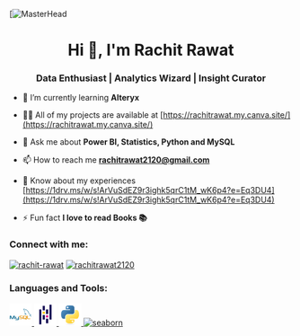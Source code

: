 [![MasterHead](https://media.tenor.com/lvLaG5hPCncAAAAd/data-analysis.gif)
<h1 align="center">Hi 👋, I'm Rachit Rawat</h1>
<h3 align="center">Data Enthusiast | Analytics Wizard | Insight Curator</h3>


- 🌱 I’m currently learning **Alteryx**

- 👨‍💻 All of my projects are available at [https://rachitrawat.my.canva.site/](https://rachitrawat.my.canva.site/)

- 💬 Ask me about **Power BI, Statistics, Python and MySQL**

- 📫 How to reach me **rachitrawat2120@gmail.com**

- 📄 Know about my experiences [https://1drv.ms/w/s!ArVuSdEZ9r3ighk5qrC1tM_wK6p4?e=Eq3DU4](https://1drv.ms/w/s!ArVuSdEZ9r3ighk5qrC1tM_wK6p4?e=Eq3DU4)

- ⚡ Fun fact **I love to read Books 📚**

<h3 align="left">Connect with me:</h3>
<p align="left">
<a href="https://linkedin.com/in/rachit-rawat" target="blank"><img align="center" src="https://raw.githubusercontent.com/rahuldkjain/github-profile-readme-generator/master/src/images/icons/Social/linked-in-alt.svg" alt="rachit-rawat" height="30" width="40" /></a>
<a href="https://www.hackerrank.com/rachitrawat2120" target="blank"><img align="center" src="https://raw.githubusercontent.com/rahuldkjain/github-profile-readme-generator/master/src/images/icons/Social/hackerrank.svg" alt="rachitrawat2120" height="30" width="40" /></a>
</p>

<h3 align="left">Languages and Tools:</h3>
<p align="left"> <a href="https://www.mysql.com/" target="_blank" rel="noreferrer"> <img src="https://raw.githubusercontent.com/devicons/devicon/master/icons/mysql/mysql-original-wordmark.svg" alt="mysql" width="40" height="40"/> </a> <a href="https://pandas.pydata.org/" target="_blank" rel="noreferrer"> <img src="https://raw.githubusercontent.com/devicons/devicon/2ae2a900d2f041da66e950e4d48052658d850630/icons/pandas/pandas-original.svg" alt="pandas" width="40" height="40"/> </a> <a href="https://www.python.org" target="_blank" rel="noreferrer"> <img src="https://raw.githubusercontent.com/devicons/devicon/master/icons/python/python-original.svg" alt="python" width="40" height="40"/> </a> <a href="https://seaborn.pydata.org/" target="_blank" rel="noreferrer"> <img src="https://seaborn.pydata.org/_images/logo-mark-lightbg.svg" alt="seaborn" width="40" height="40"/> </a> </p>
